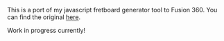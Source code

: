 This is a port of my javascript fretboard generator tool to Fusion 360. You can find the original [here](https://github.com/mdales/Fretboard-generator).

Work in progress currently!